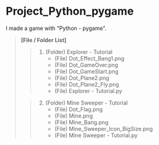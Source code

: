 # Project_Python_pygame
I made a game with "Python - pygame".

> **[File / Folder List]**
>>1. (Folder) Explorer - Tutorial  
>>    - (File) Dot_Effect_Bang1.png
>>    - (File) Dot_GameOver.png
>>    - (File) Dot_GameStart.png
>>    - (File) Dot_Plane2.png
>>    - (File) Dot_Plane2_Fly.png
>>    - (File) Explorer - Tutorial.py
>
>>2. (Folder) Mine Sweeper - Tutorial
>>    - (File) Dot_Flag.png
>>    - (File) Mine.png
>>    - (File) Mine_Bang.png
>>    - (File) Mine_Sweeper_Icon_BigSize.png
>>    - (File) Mine Sweeper - Tutorial.py

